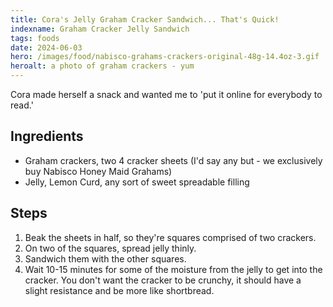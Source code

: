 ```yaml
---
title: Cora's Jelly Graham Cracker Sandwich... That's Quick!
indexname: Graham Cracker Jelly Sandwich
tags: foods
date: 2024-06-03
hero: /images/food/nabisco-grahams-crackers-original-48g-14.4oz-3.gif
heroalt: a photo of graham crackers - yum
---
```


Cora made herself a snack and wanted me to 'put it online for everybody to read.'

## Ingredients

- Graham crackers, two 4 cracker sheets (I'd say any but - we exclusively buy
    Nabisco Honey Maid Grahams)
- Jelly, Lemon Curd, any sort of sweet spreadable filling

## Steps

1. Beak the sheets in half, so they're squares comprised of two crackers.
2. On two of the squares, spread jelly thinly.
3. Sandwich them with the other squares.
4. Wait 10-15 minutes for some of the moisture from the jelly to get into the
    cracker. You don't want the cracker to be crunchy, it should have a slight
    resistance and be more like shortbread.
